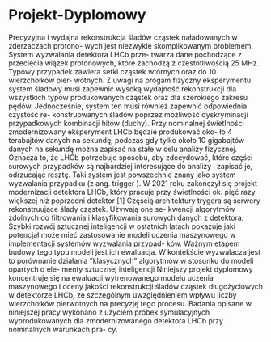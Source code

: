 # Projekt-Dyplomowy

Precyzyjna i wydajna rekonstrukcja śladów cząstek naładowanych w zderzaczach protono-
wych jest niezwykle skomplikowanym problemem. System wyzwalania detektora LHCb prze-
twarza dane pochodzące z przecięcia wiązek protonowych, które zachodzą z częstotliwością
25 MHz. Typowy przypadek zawiera setki cząstek wtórnych oraz do 10 wierzchołków pier-
wotnych. Z uwagi na progam fizyczny eksperymentu system śladowy musi zapewnić wysoką
wydajność rekonstrukcji dla wszystkich typów produkowanych cząstek oraz dla szerokiego
zakresu pędów. Jednocześnie, system ten musi również zapewnić odpowiednia czystość re-
konstruowanych śladów poprzez możliwość dyskryminacji przypadkowych kombinacji hitów
(duchy).
Przy nominalnej świetlności zmodernizowany eksperyment LHCb będzie produkować oko-
ło 4 terabajtów danych na sekundę, podczas gdy tylko około 10 gigabajtów danych na sekundę
można zapisać na stałe w celu analizy fizycznej. Oznacza to, że LHCb potrzebuje sposobu,
aby zdecydować, które części surowych przypadków są najbardziej interesujące do analizy i
zapisać je, odrzucając resztę. Taki system jest powszechnie znany jako system wyzwalania
przypadku (z ang. trigger ). W 2021 roku zakończył się projekt modernizacji detektora LHCb,
który pracuje przy świetlności ok. pięć razy większej niż poprzedni detektor [1]
Częścią architektury trygera są serwery rekonstruujące ślady cząstek. Używają one se-
kwencji algorytmów zdolnych do filtrowania i klasyfikowania surowych danych z detektora.
Szybki rozwój sztucznej inteligencji w ostatnich latach pokazuje jaki potencjał może mieć
zastosowanie modeli uczenia maszynowego w implementacji systemów wyzwalania przypad-
ków. Ważnym etapem budowy tego typu modeli jest ich ewaluacja. W kontekście wyzwalacza
jest to porównanie działania ”klasycznych” algorytmów w stosunku do modeli opartych o ele-
menty sztucznej inteligencji
Niniejszy projekt dyplomowy koncentruje się na ewaluacji wytrenowanego modelu uczenia
maszynowego i oceny jakości rekonstrukcji śladów cząstek długożyciowych w detektorze
LHCb, ze szczególnym uwzględnieniem wpływu liczby wierzchołków pierwotnych na precyzję
tego procesu. Badania opisane w niniejszej pracy wykonano z użyciem próbek symulacyjnych
wyprodukowanych dla zmodernizowanego detektora LHCb przy nominalnych warunkach pra-
cy.
